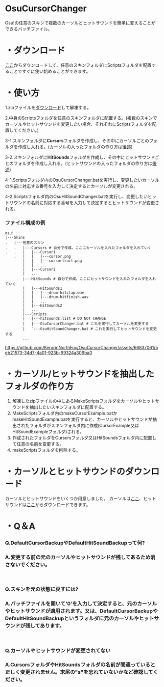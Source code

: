 # OsuCursorChanger
Osu!の任意のスキンで複数のカーソルとヒットサウンドを簡単に変えることができるバッチファイル。

# ・ダウンロード
[ここ](https://github.com/KerorinNorthFox/OsuCursorChanger/releases/latest/download/OsuCursorChanger-v1.0.1-release.zip)からダウンロードして、任意のスキンフォルダにScriptsフォルダを配置することですぐに使い始めることができます。

# ・使い方
1.zipファイルを[ダウンロード](#ダウンロード)して解凍する。

2.中身のScriptsフォルダを任意のスキンフォルダに配置する。(複数のスキンでカーソルやヒットサウンドを変更したい場合、それぞれにScriptsフォルダを配置してください。)

3-1.スキンフォルダに<strong>Cursors</strong>フォルダを作成し、その中にカーソルごとのフォルダを作成し入れる。(カーソルの入ったフォルダの作り方は[後述](#カーソルヒットサウンドを抽出したフォルダの作り方))

3-2.スキンフォルダに<strong>HitSounds</strong>フォルダを作成し、その中にヒットサウンドごとのフォルダを作成し入れる。(ヒットサウンドの入ったフォルダの作り方は[後述](#カーソルヒットサウンドを抽出したフォルダの作り方))

4-1.Scriptsフォルダ内のOsuCursorChanger.batを実行し、変更したいカーソルの名前に対応する番号を入力して決定するとカーソルが変更される。

4-2.Scriptsフォルダ内のOsuHitSoundChanger.batを実行し、変更したいヒットサウンドの名前に対応する番号を入力して決定するとヒットサウンドが変更される。

### ファイル構成の例
```
osu!
|---Skins
.   |---任意のスキン
.   .   |---Cursors # 自分で作成。ここにカーソルを入れたフォルダを入れていく
.   .   |   |---Cursor1
    .   |   |   |---cursor.png
        |   |   |---cursortrail.png
        |   |   ...
        |   |---Cursor2
        |   ...
        |---HitSounds # 自分で作成。ここにヒットサウンドを入れたフォルダを入れていく
        |   |---HitSounds1
        |   |   |---drum-hitclap.wav
        |   |   |---drum-hitfinish.wav
        |   |   ...
        |   |---HitSounds2
        |   ...
        |---Scripts
        |   |---hitsounds.list # DO NOT CHANGE
        |   |---OsuCursorChanger.bat # これを実行してカーソルを変更する
        |   `---OsuHitSoundChanger.bat # これを実行してヒットサウンドを変更する
        ...
```

https://github.com/KerorinNorthFox/OsuCursorChanger/assets/66837061/5eb21573-34d7-4a01-923b-99324a309ba0



# ・カーソル/ヒットサウンドを抽出したフォルダの作り方
1. 解凍したzipファイルの中にあるMakeScriptsフォルダをカーソルやヒットサウンドを抽出したいスキンフォルダに配置する。
2. MakeScriptsフォルダ内のmakeCursorExample.batかmakeHitSoundExample.batを実行すると、カーソルやヒットサウンドが抽出されたフォルダがスキンフォルダ内に作成(CursorExample又はHitSoundExampleフォルダ)される。
3. 作成されたフォルダをCursorsフォルダ又はHitSoundsフォルダ内に配置して任意の名前を変更する。
4. makeScriptsフォルダを削除する。

# ・カーソルとヒットサウンドのダウンロード
カーソルとヒットサウンドをいくつか用意しました。
カーソルは[ここ](https://github.com/KerorinNorthFox/OsuCursorChanger/releases/latest/download/Cursors.zip)、ヒットサウンドは[ここ](https://github.com/KerorinNorthFox/OsuCursorChanger/releases/latest/download/HitSounds.zip)からダウンロードできます。

# ・Q＆A
### Q.DefaultCursorBackupやDefaultHitSoundBackupって何?
### A.変更する前の元のカーソルやヒットサウンドが残してあるため消さないでください。
<br>

### Q.スキンを元の状態に戻すには?
### A.バッチファイルを開いて'0'を入力して決定すると、元のカーソルやヒットサウンドが適用されます。又は、DefaultCursorBackupやDefaultHitSoundBackupというフォルダに元のカーソルやヒットサウンドが残してあります。
<br>

### Q.カーソルやヒットサウンドが変更されてない
### A.CursorsフォルダやHitSoundsフォルダの名前が間違っていると正しく変更されません。末尾の"s"を忘れていないかなど確認してください。

